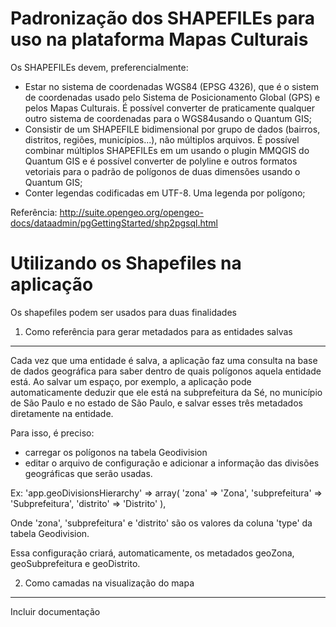 Padronização dos SHAPEFILEs para uso na plataforma Mapas Culturais
==================================================================
Os SHAPEFILEs devem, preferencialmente:

- Estar no sistema de coordenadas WGS84 (EPSG 4326), que é o sistem de coordenadas usado pelo Sistema de Posicionamento Global (GPS) e pelos Mapas Culturais. É possível converter de praticamente qualquer outro sistema de coordenadas para o WGS84usando o Quantum GIS;
- Consistir de um SHAPEFILE bidimensional por grupo de dados (bairros, distritos, regiões, municípios...), não múltiplos arquivos. É possível combinar múltiplos SHAPEFILEs em um usando o plugin MMQGIS do Quantum GIS e é possível converter de polyline e outros formatos vetoriais para o padrão de polígonos de duas dimensões usando o Quantum GIS;
- Conter legendas codificadas em UTF-8. Uma legenda por polígono;

Referência: http://suite.opengeo.org/opengeo-docs/dataadmin/pgGettingStarted/shp2pgsql.html

Utilizando os Shapefiles na aplicação
=====================================

Os shapefiles podem ser usados para duas finalidades

1. Como referência para gerar metadados para as entidades salvas
-------------------------------------------------------------

Cada vez que uma entidade é salva, a aplicação faz uma consulta na base de dados geográfica para saber dentro de quais polígonos aquela entidade está. Ao salvar um espaço, por exemplo, a aplicação pode automaticamente deduzir que ele está na subprefeitura da Sé, no município de São Paulo e no estado de São Paulo, e salvar esses três metadados diretamente na entidade.

Para isso, é preciso: 

- carregar os polígonos na tabela Geodivision
- editar o arquivo de configuração e adicionar a informação das divisões geográficas que serão usadas. 

Ex:
'app.geoDivisionsHierarchy' => array(
            'zona' => 'Zona',
            'subprefeitura' => 'Subprefeitura',
            'distrito' => 'Distrito'
        ),
        
  Onde 'zona', 'subprefeitura' e 'distrito' são os valores da coluna 'type' da tabela Geodivision. 
  
  Essa configuração criará, automaticamente, os metadados geoZona, geoSubprefeitura e geoDistrito.
  
  2. Como camadas na visualização do mapa
  ---------------------------------------

Incluir documentação

